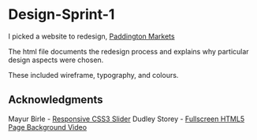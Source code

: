# Design-Sprint-1

I picked a website to redesign, [Paddington Markets](http://www.paddingtonmarkets.com.au/)

The html file documents the redesign process and explains why particular design aspects were chosen.

These included wireframe, typography, and colours.

## Acknowledgments

Mayur Birle - [Responsive CSS3 Slider](https://codepen.io/mayurbirle/pen/NvXKPq)
Dudley Storey - [Fullscreen HTML5 Page Background Video](https://codepen.io/dudleystorey/pen/knqyK)

